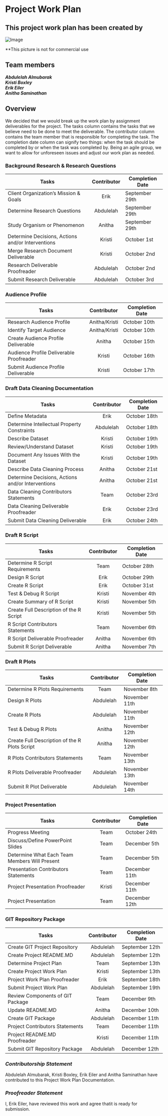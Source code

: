 # Project Work Plan

## This project work plan has been created by

![Image](https://github.com/anitha1987/EUREKA/blob/master/Eureka.jpg)

**This picture is not for commercial use 

## Team members 
   **_Abdulelah Almubarak_**  
   **_Kristi Boxley_**  
   **_Erik Eiler_**  
   **_Anitha Saminathan_**
      
## Overview 

We decided that we would break up the work plan by assignment deliverables for the project. The tasks column contains the tasks that we believe need to be done to meet the deliverable. The contributor column contains the team member that is responsible for completing the task. The completion date column can signify two things: when the task should be completed by or when the task was completed by. Being an agile group, we want to allow for unforeseen issues and adjust our work plan as needed.

### Background Research & Research Questions

| **Tasks**	                      |**Contributor**   |**Completion Date**|
|-------------------------------------|:----------------:|---------------|
|Client Organization’s Mission & Goals|    Erik              |  September 29th           |		
|Determine Research Questions	      |    Abdulelah             |  September 29th    |	
|Study Organism or Phenomenon	      |    Anitha              |  September 29th            |	
|Determine Decisions, Actions and/or Interventions| Kristi      | October 1st              |		
|Merge Research Document Deliverable   |    Kristi              | October 2nd              |		
|Research Deliverable Proofreader                  |    Abdulelah              | October 2nd             |
|Submit Research Deliverable           |    Abdulelah              | October 3rd             |
	
### Audience Profile

|**Tasks**	                       |**Contributor**   |**Completion Date**|
|--------------------------------------|:----------------:|---------------|
|Research Audience Profile             |   Anitha/Kristi               |   October 10th            |		
|Identify Target Audience	       |   Anitha/Kristi               |    October 10th           |
|Create Audience Profile Deliverable   |    Anitha              |  October 15th             |		
|Audience Profile Deliverable Proofreader	       |    Kristi              |     October 16th          |
|Submit Audience Profile Deliverable   |     Kristi             |October 17th |

### Draft Data Cleaning Documentation

|**Tasks**	                       |**Contributor**   |**Completion Date**|
|--------------------------------------|:----------------:|---------------|
|Define Metadata                       |    Erik              |      October 18th         |		
Determine Intellectual Property Constraints|	Abdulelah |October 18th|	
Describe Dataset		| Kristi            | October 19th  |
Review/Understand Dataset	| Kristi	| October 19th |
Document Any Issues With the Dataset	|	Kristi |October 19th |
Describe Data Cleaning Process		| Anitha | October 21st|
Determine Decisions, Actions and/or Interventions| Anitha | October 21st |		
Data Cleaning Contributors Statements	|Team	          | October 23rd              |
Data Cleaning Deliverable Proofreader		| Erik | October 23rd |
Submit Data Cleaning Deliverable        | Erik                |October 24th |

### Draft R Script

|**Tasks**	                       |**Contributor**   |**Completion Date**|
|--------------------------------------|:----------------:|---------------|
|Determine R Script Requirements		|  Team           | October 28th|
|Design R Script		|  Erik              |   October 29th |
|Create R Script		|  Erik              |   October 31st |
|Test & Debug R Script		| Kristi     |   November 4th |
|Create Summary of R Script            |      Kristi            |   November 5th            |		
|Create Full Description of the R Script	|	Kristi  | November 5th |
|R Script Contributors Statements	|Team	| November 6th|
|R Script Deliverable Proofreader	| Anitha  | November 6th |
|Submit R Script Deliverable             |   Anitha                |November 7th |

### Draft R Plots

|**Tasks**	                               |**Contributor**   |**Completion Date**|
|----------------------------------------------|:----------------:|---------------|
|Determine R Plots Requirements		| Team | November 8th |
|Design R Plots		| Abdulelah |    November 11th |
|Create R Plots		| Abdulelah  |  November 11th |
|Test & Debug R Plots	|  Anitha | November  12th |
|Create Full Description of the R Plots Script |    Anitha              |   November 12th            |
R Plots Contributors Statements	               |Team	| November 13th |
R Plots Deliverable Proofreader	|Abdulelah | November 13th |
Submit R Plot Deliverable                      |   Abdulelah                | November 14th |

### Project Presentation

|**Tasks**	                       |**Contributor**   |**Completion Date**|
|--------------------------------------|:----------------:|---------------|
|Progress Meeting                      |      Team            |October 24th |
|Discuss/Define PowerPoint Slides      |    Team              |   December 5th            |		
Determine What Each Team Members Will Present	| Team        | December 5th |	
Presentation Contributors Statements	|Team	   | December 11th|
Project Presentation Proofreader   | Kristi | December 11th |
Project Presentation                   |    Team               | December 12th |

### GIT Repository Package

|**Tasks**	                       |**Contributor**   |**Completion Date**|
|--------------------------------------|:----------------:|---------------|
|Create GIT Project Repository	       |  Abdulelah                | September 12th             |	
Create Project README.MD	       | Abdulelah         | September 12th  |
Determine Project Plan		       | Team              | September 13th  |
Create Project Work Plan	       | Kristi            | September 13th  |
Project Work Plan Proofreader 	       | Erik             | September 18th  |
Submit Project Work Plan               | Abdulelah         | September 19th  |
Review Components of GIT Package     |Team		|December 9th |
Update README.MD		 | Anitha   | December 10th |
Create GIT Package		| Abdulelah |December 11th |
Project Contributors Statements	       |Team	| December 11th |
Project README.MD Proofreader	  |Kristi    |December 11th |
Submit GIT Repository Package  |       Abdulelah                | December 12th |

### _**Contributorship Statement**_

Abdulelah Almubarak, Kristi Boxley, Erik Eiler and Anitha Saminathan have contributed to this Project Work Plan Documentation. 

### _**Proofreader Statement**_

I, Erik Eiler, have reviewed this work and agree thatit is ready for submission.


